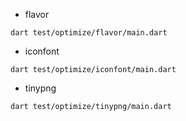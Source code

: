 * flavor

```shell
dart test/optimize/flavor/main.dart
```

* iconfont

```shell
dart test/optimize/iconfont/main.dart
```

* tinypng

```shell
dart test/optimize/tinypng/main.dart
```